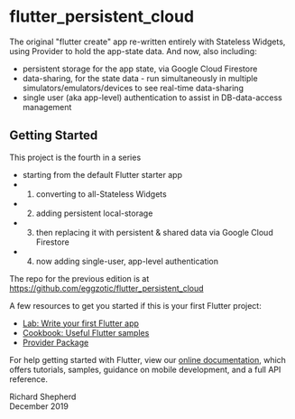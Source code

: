 # flutter_persistent_cloud

The original "flutter create" app re-written entirely with Stateless Widgets, using Provider to hold the app-state data. And now, also including:
- persistent storage for the app state, via Google Cloud Firestore
- data-sharing, for the state data - run simultaneously in multiple simulators/emulators/devices to see real-time data-sharing
- single user (aka app-level) authentication to assist in DB-data-access management

## Getting Started

This project is the fourth in a series
- starting from the default Flutter starter app
- 1. converting to all-Stateless Widgets
- 2. adding persistent local-storage
- 3. then replacing it with persistent & shared data via Google Cloud Firestore
- 4. now adding single-user, app-level authentication
 
The repo for the previous edition is at https://github.com/eggzotic/flutter_persistent_cloud

A few resources to get you started if this is your first Flutter project:

- [Lab: Write your first Flutter app](https://flutter.dev/docs/get-started/codelab)
- [Cookbook: Useful Flutter samples](https://flutter.dev/docs/cookbook)
- [Provider Package](https://pub.dev/packages/provider)

For help getting started with Flutter, view our
[online documentation](https://flutter.dev/docs), which offers tutorials,
samples, guidance on mobile development, and a full API reference.

Richard Shepherd  
December 2019